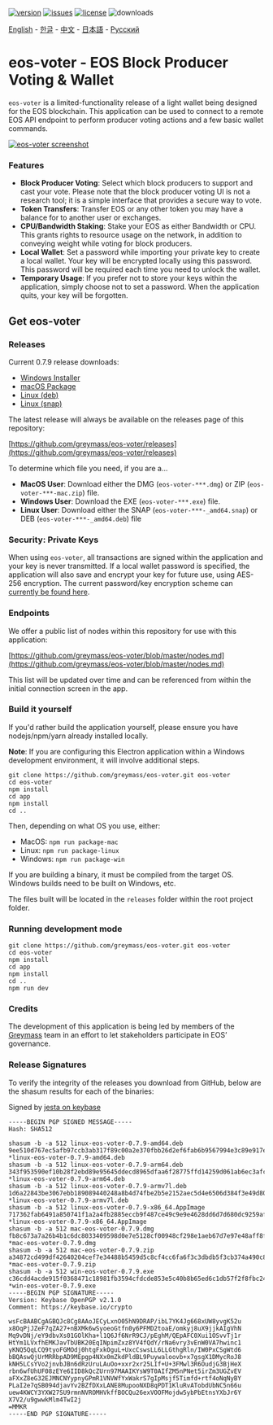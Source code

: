 [![version](https://img.shields.io/github/release/greymass/eos-voter/all.svg)](https://github.com/greymass/eos-voter/releases)
[![issues](https://img.shields.io/github/issues/greymass/eos-voter.svg)](https://github.com/greymass/eos-voter/issues)
[![license](https://img.shields.io/badge/license-MIT-blue.svg)](https://raw.githubusercontent.com/greymass/eos-voter/master/LICENSE)
![downloads](https://img.shields.io/github/downloads/greymass/eos-voter/total.svg)

[English](https://github.com/greymass/eos-voter/blob/master/README.md) - [한글](https://github.com/greymass/eos-voter/blob/master/README.kr.md) - [中文](https://github.com/greymass/eos-voter/blob/master/README.zh.md) - [日本語](https://github.com/greymass/eos-voter/blob/master/README.ja.md) - [Русский](https://github.com/greymass/eos-voter/blob/master/README.ru.md)

# eos-voter - EOS Block Producer Voting & Wallet

`eos-voter` is a limited-functionality release of a light wallet being designed for the EOS blockchain. This application can be used to connect to a remote EOS API endpoint to perform producer voting actions and a few basic wallet commands.

[![eos-voter screenshot](https://raw.githubusercontent.com/greymass/eos-voter/master/eos-voter.png)](https://raw.githubusercontent.com/greymass/eos-voter/master/eos-voter.png)

### Features

- **Block Producer Voting**: Select which block producers to support and cast your vote. Please note that the block producer voting UI is not a research tool; it is a simple interface that provides a secure way to vote.
- **Token Transfers**: Transfer EOS or any other token you may have a balance for to another user or exchanges.
- **CPU/Bandwidth Staking**: Stake your EOS as either Bandwidth or CPU. This grants rights to resource usage on the network, in addition to conveying weight while voting for block producers.
- **Local Wallet**: Set a password while importing your private key to create a local wallet. Your key will be encrypted locally using this password. This password will be required each time you need to unlock the wallet.
- **Temporary Usage**: If you prefer not to store your keys within the application, simply choose not to set a password. When the application quits, your key will be forgotten.

## Get eos-voter

### Releases

Current 0.7.9 release downloads:

- [Windows Installer](https://github.com/greymass/eos-voter/releases/download/v0.7.9/win-eos-voter-0.7.9.exe)
- [macOS Package](https://github.com/greymass/eos-voter/releases/download/v0.7.9/mac-eos-voter-0.7.9.dmg)
- [Linux (deb)](https://github.com/greymass/eos-voter/releases/download/v0.7.9/linux-eos-voter-0.7.9-amd64.deb)
- [Linux (snap)](https://github.com/greymass/eos-voter/releases/download/v0.7.9/linux-eos-voter-0.7.9-amd64.snap)

The latest release will always be available on the releases page of this repository:

[https://github.com/greymass/eos-voter/releases](https://github.com/greymass/eos-voter/releases)

To determine which file you need, if you are a...

- **MacOS User**: Download either the DMG (`eos-voter-***.dmg`) or ZIP (`eos-voter-***-mac.zip`) file.
- **Windows User**: Download the EXE (`eos-voter-***.exe`) file.
- **Linux User**: Download either the SNAP (`eos-voter-***-_amd64.snap`) or DEB (`eos-voter-***-_amd64.deb`) file

### Security: Private Keys

When using `eos-voter`, all transactions are signed within the application and your key is never transmitted. If a local wallet password is specified, the application will also save and encrypt your key for future use, using AES-256 encryption. The current password/key encryption scheme can [currently be found here](https://github.com/aaroncox/eos-voter/blob/master/app/shared/actions/wallet.js#L71-L86).

### Endpoints

We offer a public list of nodes within this repository for use with this application:

[https://github.com/greymass/eos-voter/blob/master/nodes.md](https://github.com/greymass/eos-voter/blob/master/nodes.md)

This list will be updated over time and can be referenced from within the initial connection screen in the app.

### Build it yourself

If you'd rather build the application yourself, please ensure you have nodejs/npm/yarn already installed locally.

**Note**: If you are configuring this Electron application within a Windows development environment, it will involve additional steps.

```
git clone https://github.com/greymass/eos-voter.git eos-voter
cd eos-voter
npm install
cd app
npm install
cd ..
```

Then, depending on what OS you use, either:

- MacOS: `npm run package-mac`
- Linux: `npm run package-linux`
- Windows: `npm run package-win`

If you are building a binary, it must be compiled from the target OS. Windows builds need to be built on Windows, etc.

The files built will be located in the `releases` folder within the root project folder.

### Running development mode

```
git clone https://github.com/greymass/eos-voter.git eos-voter
cd eos-voter
npm install
cd app
npm install
cd ..
npm run dev
```

### Credits

The development of this application is being led by members of the [Greymass](https://greymass.com) team in an effort to let stakeholders participate in EOS’ governance.

### Release Signatures

To verify the integrity of the releases you download from GitHub, below are the shasum results for each of the binaries:

Signed by [jesta on keybase](https://keybase.io/jesta)

```
-----BEGIN PGP SIGNED MESSAGE-----
Hash: SHA512

shasum -b -a 512 linux-eos-voter-0.7.9-amd64.deb
9ee510d767ec5afb97ccb3ab317f89c00a2e370fbb26d2ef6fab6b9567994e3c89e917e02f65746df0345e0a7028e0e229c7729ea187032934b7ccca570b6b68 *linux-eos-voter-0.7.9-amd64.deb
shasum -b -a 512 linux-eos-voter-0.7.9-arm64.deb
343f953590ef10b28f2ebd89e95645ddecd8965dfaa6f28775ffd14259d061ab6ec3afcd136f59d5f9c98d7fe13ff4369dd550de4ea2d0c69111b15fc9f1f71c *linux-eos-voter-0.7.9-arm64.deb
shasum -b -a 512 linux-eos-voter-0.7.9-armv7l.deb
1d6a22843be3067ebb189089440248a8b4d74fbe2b5e2152aec5d4e6506d384f3e49d807f9dbb6c0da826b0cbacf72712e07e844afdd1fca14da5a0d3c7d034e *linux-eos-voter-0.7.9-armv7l.deb
shasum -b -a 512 linux-eos-voter-0.7.9-x86_64.AppImage
717362fab6491a850741f1a2a4fb2885eccb9f487ce49c9e9e4628dd6d7d680dc9259afc55b3f8de42d2508f3c6a30af49c9a7faa0ac21a4fc16c96c5749266a *linux-eos-voter-0.7.9-x86_64.AppImage
shasum -b -a 512 mac-eos-voter-0.7.9.dmg
fb8c673a7a26b4b1c6dc8033409598d0e7e5128cf00948cf298e1aeb67d7e97e48aff8f1825c01c1c8e5c6d20dab9a0d093341ef0f197d6558b244e73247c14c *mac-eos-voter-0.7.9.dmg
shasum -b -a 512 mac-eos-voter-0.7.9.zip
a34872cd499df42640204cef7e34488b5459d5c8cf4cc6fa6f3c3dbdb5f3cb374a490c8f5e54bbda01da83f644f7b328998e15eb6d6e4f8c2fed1c651ad6626e *mac-eos-voter-0.7.9.zip
shasum -b -a 512 win-eos-voter-0.7.9.exe
c36cdd4acde915f0368471c18981fb3594cfdcde853e5c40b8b65ed6c1db57f2f8fbc24186ffb1abc0699d2886c6f0de60e6b039fd3a1051a188076b57285e69 *win-eos-voter-0.7.9.exe
-----BEGIN PGP SIGNATURE-----
Version: Keybase OpenPGP v2.1.0
Comment: https://keybase.io/crypto

wsFcBAABCgAGBQJc8Cg8AAoJECyLxnO05hN9DRAP/ibL7YK4Jg668xUW8yvgK52u
x8OqPjJZeF7qZA27+nBXMk6wSyoeoGtfn0y6PFMD2toaE/omkyj8uX9jjkAIgVhN
Mq9vDNj/eY9dbvXs01GOlKha+l1Q6Jf6NrR9CJ/pEghM/QEpAFC0Xui1OSvvTj1r
HtYm1LVxfhEMKJavTbUBK20EqINpimZxz8YV4fQdY/rNa6vry3vEnW0VA7hwinc1
yKNQ5QqLCQ9tyoFGMOdj0htgFxkOguL+UxcCswsLL6LLGthgRln/IW0PxCSgWtd6
bBQAswQjUrMRRbpAD9MEpgp4NXx0mZkdPldBL9Puywaloovb+x7gsgX1DMycRoJ8
kNH5LCsYVo2jnvbJBn6dRzUruLAuOo+xxr2xr25LIf+U+3FMwl3R6OudjG3BjHeX
rbn6wfUhUF08zEYe6IID8kQcZUrn97MAAIKYsW9T0AIfZM5nPNet5irZm3UGZvEV
aFXxZ8eG32EJMNCNYypnyGPmR1VNVWfYxWakrS7gIpMsjf5Timfd+rtf4oNqNyBY
PLaI2e7qSB094djavYv2BZfDXxLANE8MupooNXD8qPDT1KluRvATobdUbNC5n66u
uew4KWCY3YXW27SU9rmnNVROMHVkffBOCQu26exVOOFMojdw5ybPbEtnsYXbJr6Y
X7V2/u9gwwkMlm4TwI2j
=MMKR
-----END PGP SIGNATURE-----
```
